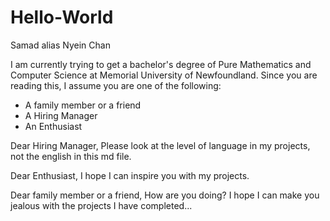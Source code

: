 # Hello-World
Samad alias Nyein Chan

I am currently trying to get a bachelor's degree of Pure Mathematics and Computer Science at Memorial University of Newfoundland.
Since you are reading this, I assume you are one of the following:
- A family member or a friend
- A Hiring Manager
- An Enthusiast

Dear Hiring Manager,
  Please look at the level of language in my projects, not the english in this md file.
  
Dear Enthusiast,
  I hope I can inspire you with my projects.
  
Dear family member or a friend,
  How are you doing? I hope I can make you jealous with the projects I have completed...
